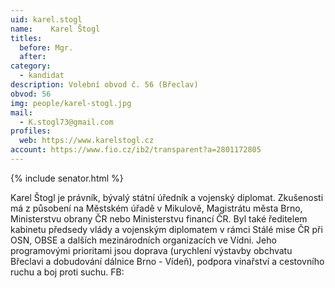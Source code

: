 ```yaml
---
uid: karel.stogl
name:    Karel Štogl
titles:
  before: Mgr.
  after:
category:
  - kandidat
description: Volební obvod č. 56 (Břeclav)
obvod: 56
img: people/karel-stogl.jpg
mail:
  - K.stogl73@gmail.com 
profiles:
  web: https://www.karelstogl.cz
account: https://www.fio.cz/ib2/transparent?a=2801172805
---
```


{% include senator.html %} 

Karel Štogl je právník, bývalý státní úředník a vojenský diplomat. Zkušenosti má z působení na Městském úřadě v Mikulově, Magistrátu města Brno, Ministerstvu obrany ČR nebo Ministerstvu financí ČR. Byl také ředitelem kabinetu předsedy vlády a vojenským diplomatem v rámci Stálé mise ČR při OSN, OBSE a dalších mezinárodních organizacích ve Vídni. Jeho programovými prioritami jsou doprava (urychlení výstavby obchvatu Břeclavi a dobudování dálnice Brno - Vídeň), podpora vinařství a cestovního ruchu a boj proti suchu.
FB:

